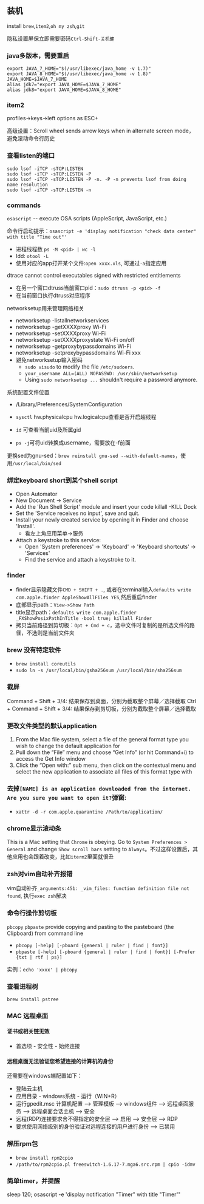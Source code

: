 ## 装机
install `brew`,`item2`,`oh my zsh`,`git`

隐私设置屏保立即需要密码`Ctrl-Shift-关机健`

### java多版本，需要重启
```
export JAVA_7_HOME="$(/usr/libexec/java_home -v 1.7)"
export JAVA_8_HOME="$(/usr/libexec/java_home -v 1.8)"
JAVA_HOME=$JAVA_7_HOME
alias jdk7="export JAVA_HOME=$JAVA_7_HOME"
alias jdk8="export JAVA_HOME=$JAVA_8_HOME"
```

### item2
profiles->keys->left options as ESC+

高级设置：Scroll wheel sends arrow keys when in alternate screen mode，避免滚动命令行历史

### 查看listen的端口
```
sudo lsof -iTCP -sTCP:LISTEN
sudo lsof -iTCP -sTCP:LISTEN -P
sudo lsof -iTCP -sTCP:LISTEN -P -n. -P -n prevents lsof from doing name resolution
sudo lsof -iTCP -sTCP:LISTEN -n
```

### commands

`osascript` -- execute OSA scripts (AppleScript, JavaScript, etc.)

命令行启动提示：`osascript -e 'display notification "check data center" with title "Time out"'`

- 进程线程数 `ps -M <pid> | wc -l`
- ldd: `otool -L`
- 使用对应的app打开某个文件:`open xxxx.xls`, 可通过`-a`指定应用

dtrace cannot control executables signed with restricted entitlements
- 在另一个窗口dtruss当前窗口pid：`sudo dtruss -p <pid> -f`
- 在当前窗口执行dtruss对应程序

networksetup用来管理网络相关
- networksetup -listallnetworkservices
- networksetup -getXXXXproxy Wi-Fi
- networksetup -setXXXXproxy Wi-Fi
- networksetup -setXXXXproxystate Wi-Fi on/off
- networksetup -getproxybypassdomains Wi-Fi
- networksetup -setproxybypassdomains Wi-Fi xxx
- 避免networksetup输入密码
    - `sudo visudo` to modify the file `/etc/sudoers`.
    - `your_username ALL=(ALL) NOPASSWD: /usr/sbin/networksetup`
    - Using `sudo networksetup ...` shouldn't require a password anymore.

系统配置文件位置
- /Library/Preferences/SystemConfiguration

- `sysctl` hw.physicalcpu hw.logicalcpu查看是否开启超线程
- `id` 可查看当前uid及所属gid
- `ps -j`可将uid转换成username，需要放在-f前面

更换sed为gnu-sed：`brew reinstall gnu-sed --with-default-names`，使用`/usr/local/bin/sed`


### 绑定keyboard short到某个shell script
- Open Automator
- New Document -> Service
- Add the 'Run Shell Script' module and insert your code killall -KILL Dock
- Set the 'Service receives no input', save and quit.
- Install your newly created service by opening it in Finder and choose 'Install'.
    - 看左上角应用菜单->服务
- Attach a keystroke to this service:
    - Open 'System preferences' -> 'Keyboard' -> 'Keyboard shortcuts' -> 'Services'
    - Find the service and attach a keystroke to it.


### finder
- finder显示隐藏文件`CMD + SHIFT + .`, 或者在terminal输入`defaults write com.apple.finder AppleShowAllFiles YES`,然后重启finder
- 底部显示path：`View->Show Path`
- title显示path：`defaults write com.apple.finder _FXShowPosixPathInTitle -bool true; killall Finder`
- 拷贝当前路径到剪切板：`Opt + Cmd + c`，选中文件时复制的是所选文件的路径，不选则是当前文件夹
### brew 没有特定软件
- `brew install coreutils`
- `sudo ln -s /usr/local/bin/gsha256sum /usr/local/bin/sha256sum`

### 截屏
Command + Shift + 3/4: 结果保存到桌面，分别为截取整个屏幕／选择截取
Ctrl + Command + Shift + 3/4: 结果保存到剪切板，分别为截取整个屏幕／选择截取

### 更改文件类型的默认application
1. From the Mac file system, select a file of the general format type you wish to change the default application for
2. Pull down the “File” menu and choose “Get Info” (or hit Command+i) to access the Get Info window
3. Click the “Open with:” sub menu, then click on the contextual menu and select the new application to associate all files of this format type with

### 去掉`[NAME] is an application downloaded from the internet. Are you sure you want to open it?`弹窗:
- `xattr -d -r com.apple.quarantine /Path/to/application/`

### chrome显示滚动条
This is a Mac setting that `Chrome` is obeying. Go to `System Preferences > General` and change `Show scroll bars` setting to `Always`。不过这样设置后，其他应用也会跟着改变，比如`iterm2`里面就很丑

### zsh对vim自动补齐报错
vim自动补齐`_arguments:451: _vim_files: function definition file not found`, 执行`exec zsh`解决

### 命令行操作剪切板
`pbcopy` `pbpaste` provide copying and pasting to the pasteboard (the Clipboard) from command line
- `pbcopy [-help] [-pboard {general | ruler | find | font}]`
- `pbpaste [-help] [-pboard {general | ruler | find | font}] [-Prefer {txt | rtf | ps}]`

实例：`echo 'xxxx' | pbcopy`

### 查看进程树
`brew install pstree`

### MAC 远程桌面
#### 证书或相关链无效
- 首选项 - 安全性 - 始终连接

#### 远程桌面无法验证您希望连接的计算机的身份
还需要在windows端配置如下：
- 登陆云主机
- 应用目录 - windows系统 - 运行（WIN+R）
- 运行gpedit.msc 计算机配置 —> 管理模板 —> windows组件 —> 远程桌面服务 —> 远程桌面会话主机 —> 安全
- 远程(RDP)连接要求舍不得指定的安全层 —> 启用 —> 安全层 —> RDP
- 要求使用网络级别的身份验证对远程连接的用户进行身份 —> 已禁用

### 解压rpm包
- `brew install rpm2cpio`
- `/path/to/rpm2cpio.pl freeswitch-1.6.17-7.mga6.src.rpm | cpio -idmv`

### 简单timer，并提醒
sleep 120; osascript -e 'display notification "Timer" with title "Timer"'


